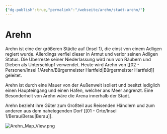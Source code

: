 ```yaml
---
{"dg-publish":true,"permalink":"/webseite/arehn/stadt-arehn/"}
---
```


# Arehn
Arehn ist eine der größeren Städte auf (Insel 1), die einst von einem Adligen regiert wurde. Allerdings verfiel dieser in Armut und verlor seinen Adligen Status. Die Überreste seiner Niederlassung wird nun von Räubern und Dieben als Unterschlupf verwendet. 
Heute wird Arehn von [[02 - Personen/Insel 1/Arehn/Bürgermeister Hartfeld\|Bürgermeister Hartfeld]] geleitet.

Arehn ist durch eine Mauer von der Außenwelt isoliert und besitzt lediglich einen Haupteingang und einen Hafen, welcher ans Meer angrenzt. Eine Besonderheit von Arehn wäre die Arena innerhalb der Stadt.

Arehn bezieht ihre Güter zum Großteil aus Reisenden Händlern und zum anderen aus dem nahelegenden Dorf [[01 - Orte/Insel 1/Berau/Berau\|Berau]].

![Arehn_Map_View.png](/img/user/04%20-%20Bilder/Orte%20-%20Bilder/Arehn_Map_View.png)